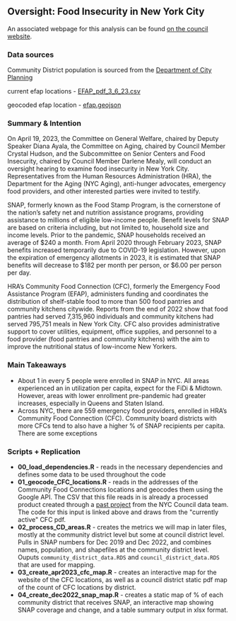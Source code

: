 ## Oversight: Food Insecurity in New York City 

An associated webpage for this analysis can be found [on the council website](https://council.nyc.gov/data/emergency-food-in-nyc/).

### Data sources

Community District population is sourced from the [Department of City Planning](https://www.nyc.gov/site/planning/planning-level/nyc-population/2020-census.page)

current efap locations - [EFAP_pdf_3_6_23.csv](https://github.com/NewYorkCityCouncil/efap/blob/master/data/processed/EFAP_pdf_3_6_23.csv)

geocoded efap location - [efap.geojson](https://github.com/NewYorkCityCouncil/efap/blob/master/data/processed/efap.geojson)

### Summary & Intention

On April 19, 2023, the Committee on General Welfare, chaired by Deputy Speaker Diana Ayala, the Committee on Aging, chaired by Council Member Crystal Hudson, and the Subcommittee on Senior Centers and Food Insecurity, chaired by Council Member Darlene Mealy, will conduct an oversight hearing to examine food insecurity in New York City. Representatives from the Human Resources Administration (HRA), the Department for the Aging (NYC Aging), anti-hunger advocates, emergency food providers, and other interested parties were invited to testify.  

SNAP, formerly known as the Food Stamp Program, is the cornerstone of the nation’s safety net and nutrition assistance programs, providing assistance to millions of eligible low-income people. Benefit levels for SNAP are based on criteria including, but not limited to, household size and income levels. Prior to the pandemic, SNAP households received an average of $240 a month. From April 2020 through February 2023, SNAP benefits increased temporarily due to COVID-19 legislation. However, upon the expiration of emergency allotments in 2023, it is estimated that SNAP benefits will decrease to $182 per month per person, or $6.00 per person per day.

HRA’s Community Food Connection (CFC), formerly the Emergency Food Assistance Program (EFAP), administers funding and coordinates the distribution of shelf-stable food to more than 500 food pantries and community kitchens citywide. Reports from the end of 2022 show that food pantries had served 7,315,960 individuals and community kitchens had served 795,751 meals in New York City. CFC also provides administrative support to cover utilities, equipment, office supplies, and personnel to a food provider (food pantries and community kitchens) with the aim to improve the nutritional status of low-income New Yorkers.

### Main Takeaways

* About 1 in every 5 people were enrolled in SNAP in NYC.  All areas experienced an in utilization per capita, expect for the FiDi & Midtown. However, areas with lower enrollment pre-pandemic had greater increases, especially in Queens and Staten Island. 
* Across NYC, there are 559 emergency food providers, enrolled in HRA’s Community Food Connection (CFC). Community board districts with more CFCs tend to also have a higher % of SNAP recipients per capita. There are some exceptions


### Scripts + Replication 

* **00_load_dependencies.R** - reads in the necessary dependencies and defines some data to be used throughout the code 
* **01_geocode_CFC_locations.R** - reads in the addresses of the Community Food Connections locations and geocodes them using the Google API. The CSV that this file reads in is already a processed product created through a [past project](https://github.com/NewYorkCityCouncil/efap/blob/master/scripts/efap_pdf.R) from the NYC Council data team. The code for this input is linked above and draws from the "currently active" CFC pdf.  
* **02_process_CD_areas.R** - creates the metrics we will map in later files, mostly at the community district level but some at council district level. Pulls in SNAP numbers for Dec 2019 and Dec 2022, and combines names, population, and shapefiles at the community district level. Ouputs `community_district_data.RDS` and `council_district_data.RDS` that are used for mapping. 
* **03_create_apr2023_cfc_map.R** - creates an interactive map for the website of the CFC locations, as well as a council district static pdf map of the count of CFC locations by district. 
* **04_create_dec2022_snap_map.R** - creates a static map of % of each community district that receives SNAP, an interactive map showing SNAP coverage and change, and a table summary output in xlsx format. 


